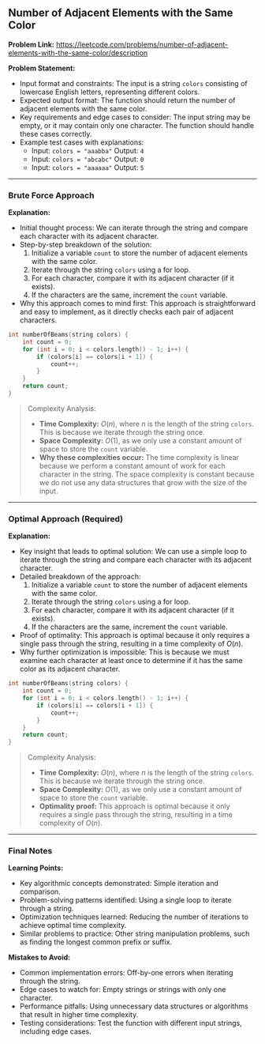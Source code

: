 ## Number of Adjacent Elements with the Same Color
**Problem Link:** https://leetcode.com/problems/number-of-adjacent-elements-with-the-same-color/description

**Problem Statement:**
- Input format and constraints: The input is a string `colors` consisting of lowercase English letters, representing different colors.
- Expected output format: The function should return the number of adjacent elements with the same color.
- Key requirements and edge cases to consider: The input string may be empty, or it may contain only one character. The function should handle these cases correctly.
- Example test cases with explanations:
  - Input: `colors = "aaabba"` Output: `4`
  - Input: `colors = "abcabc"` Output: `0`
  - Input: `colors = "aaaaaa"` Output: `5`

---

### Brute Force Approach

**Explanation:**
- Initial thought process: We can iterate through the string and compare each character with its adjacent character.
- Step-by-step breakdown of the solution:
  1. Initialize a variable `count` to store the number of adjacent elements with the same color.
  2. Iterate through the string `colors` using a for loop.
  3. For each character, compare it with its adjacent character (if it exists).
  4. If the characters are the same, increment the `count` variable.
- Why this approach comes to mind first: This approach is straightforward and easy to implement, as it directly checks each pair of adjacent characters.

```cpp
int numberOfBeams(string colors) {
    int count = 0;
    for (int i = 0; i < colors.length() - 1; i++) {
        if (colors[i] == colors[i + 1]) {
            count++;
        }
    }
    return count;
}
```

> Complexity Analysis:
> - **Time Complexity:** $O(n)$, where $n$ is the length of the string `colors`. This is because we iterate through the string once.
> - **Space Complexity:** $O(1)$, as we only use a constant amount of space to store the `count` variable.
> - **Why these complexities occur:** The time complexity is linear because we perform a constant amount of work for each character in the string. The space complexity is constant because we do not use any data structures that grow with the size of the input.

---

### Optimal Approach (Required)

**Explanation:**
- Key insight that leads to optimal solution: We can use a simple loop to iterate through the string and compare each character with its adjacent character.
- Detailed breakdown of the approach:
  1. Initialize a variable `count` to store the number of adjacent elements with the same color.
  2. Iterate through the string `colors` using a for loop.
  3. For each character, compare it with its adjacent character (if it exists).
  4. If the characters are the same, increment the `count` variable.
- Proof of optimality: This approach is optimal because it only requires a single pass through the string, resulting in a time complexity of $O(n)$.
- Why further optimization is impossible: This is because we must examine each character at least once to determine if it has the same color as its adjacent character.

```cpp
int numberOfBeams(string colors) {
    int count = 0;
    for (int i = 0; i < colors.length() - 1; i++) {
        if (colors[i] == colors[i + 1]) {
            count++;
        }
    }
    return count;
}
```

> Complexity Analysis:
> - **Time Complexity:** $O(n)$, where $n$ is the length of the string `colors`. This is because we iterate through the string once.
> - **Space Complexity:** $O(1)$, as we only use a constant amount of space to store the `count` variable.
> - **Optimality proof:** This approach is optimal because it only requires a single pass through the string, resulting in a time complexity of $O(n)$.

---

### Final Notes

**Learning Points:**
- Key algorithmic concepts demonstrated: Simple iteration and comparison.
- Problem-solving patterns identified: Using a single loop to iterate through a string.
- Optimization techniques learned: Reducing the number of iterations to achieve optimal time complexity.
- Similar problems to practice: Other string manipulation problems, such as finding the longest common prefix or suffix.

**Mistakes to Avoid:**
- Common implementation errors: Off-by-one errors when iterating through the string.
- Edge cases to watch for: Empty strings or strings with only one character.
- Performance pitfalls: Using unnecessary data structures or algorithms that result in higher time complexity.
- Testing considerations: Test the function with different input strings, including edge cases.